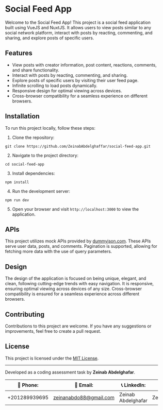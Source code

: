 # Social Feed App

Welcome to the Social Feed App! This project is a social feed application built using VueJS and NuxtJS. It allows users to view posts similar to any social network platform, interact with posts by reacting, commenting, and sharing, and explore posts of specific users.

## Features

- View posts with creator information, post content, reactions, comments, and share functionality.
- Interact with posts by reacting, commenting, and sharing.
- Explore posts of specific users by visiting their user feed page.
- Infinite scrolling to load posts dynamically.
- Responsive design for optimal viewing across devices.
- Cross-browser compatibility for a seamless experience on different browsers.

## Installation

To run this project locally, follow these steps:

1. Clone the repository:

```
git clone https://github.com/ZeinabAbdelghaffar/social-feed-app.git
```

2. Navigate to the project directory:

```
cd social-feed-app
```

3. Install dependencies:

```
npm install
```

4. Run the development server:

```
npm run dev
```

5. Open your browser and visit `http://localhost:3000` to view the application.

## APIs

This project utilizes mock APIs provided by [dummyjson.com](https://dummyjson.com/). These APIs serve user data, posts, and comments. Pagination is supported, allowing for fetching more data with the use of query parameters.

## Design

The design of the application is focused on being unique, elegant, and clean, following cutting-edge trends with easy navigation. It is responsive, ensuring optimal viewing across devices of any size. Cross-browser compatibility is ensured for a seamless experience across different browsers.

## Contributing

Contributions to this project are welcome. If you have any suggestions or improvements, feel free to create a pull request.

## License

This project is licensed under the [MIT License](LICENSE).

---

Developed as a coding assessment task by **Zeinab Abdelghafar**.

| 📱 Phone:            | 📧 Email:                   | 📞 LinkedIn:              | 📚 GitHub:                  |
|---------------------|---------------------------|---------------------------|----------------------------|
| +201289939695       | zeinanabdo88@gmail.com   | Zeinab Abdelghafar        | ZeinabAbdelghaffar        |
